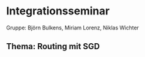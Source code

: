 # Integrationsseminar

Gruppe: Björn Bulkens, Miriam Lorenz, Niklas Wichter

## Thema: Routing mit SGD
